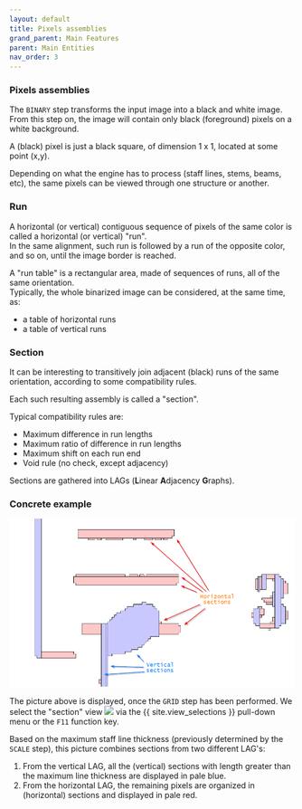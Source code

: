 ```yaml
---
layout: default
title: Pixels assemblies
grand_parent: Main Features
parent: Main Entities
nav_order: 3
---
```

### Pixels assemblies

The ``BINARY`` step transforms the input image into a black and white image.
From this step on, the image will contain only black (foreground) pixels on a white background.

A (black) pixel is just a black square, of dimension 1 x 1, located at some point (x,y).

Depending on what the engine has to process (staff lines, stems, beams, etc),
the same pixels can be viewed through one structure or another.

### Run

A horizontal (or vertical) contiguous sequence of pixels of the same color is called a
horizontal (or vertical) "run".   
In the same alignment, such run is followed by a run of the opposite color, and so on,
until the image border is reached.

A "run table" is a rectangular area, made of sequences of runs, all of the same orientation.  
Typically, the whole binarized image can be considered, at the same time, as:
- a table of horizontal runs
- a table of vertical runs

### Section

It can be interesting to transitively join adjacent (black) runs of the same orientation,
according to some compatibility rules.

Each such resulting assembly is called a "section".

Typical compatibility rules are:
- Maximum difference in run lengths
- Maximum ratio of difference in run lengths
- Maximum shift on each run end
- Void rule (no check, except adjacency)

Sections are gathered into LAGs (**L**inear **A**djacency **G**raphs).

### Concrete example

![](../assets/images/sections.png)

The picture above is displayed, once the `GRID` step has been performed.
We select the "section" view ![](../assets/images/kjumpingcube.png)
via the {{ site.view_selections }} pull-down menu or  the `F11` function key.

Based on the maximum staff line thickness (previously determined by the `SCALE` step),
this picture combines sections from two different LAG's:
1. From the vertical LAG, all the (vertical) sections
with length greater than the maximum line thickness are displayed in pale blue.
2. From the horizontal LAG, the remaining pixels are organized in (horizontal) sections
and displayed in pale red.

